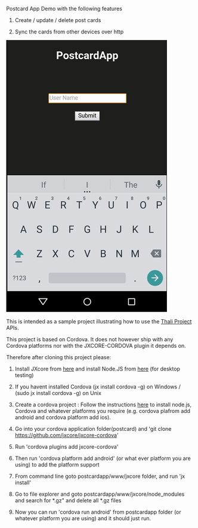 Postcard App Demo with the following features

1. Create / update / delete post cards

2. Sync the cards from other devices over http

![alt text](demo.gif "Postcard app demo") 

This is intended as a sample project illustrating how to use the [Thali Project](http://www.thaliproject.org) APIs.

This project is based on Cordova. It does not however ship with any Cordova platforms nor with the JXCORE-CORDOVA
plugin it depends on.

Therefore after cloning this project please:

1. Install JXcore from [here](http://jxcore.com/downloads) and install Node.JS from [here](http://nodejs.org) (for desktop testing)
2. If you havent installed Cordova (jx install cordova -g) on Windows / (sudo jx install cordova -g) on Unix
3. Create a cordova project : Follow the instructions [here](https://cordova.apache.org/docs/en/4.0.0/guide_cli_index.md.html) to install node.js, Cordova and whatever platforms you require (e.g. cordova plafrom add android and cordova platform add ios).

4. Go into your cordova application folder(postcard) and 'git clone https://github.com/jxcore/jxcore-cordova'
5. Run 'cordova plugins add jxcore-cordova'
6. Then run 'cordova platform add android' (or what ever platform you are using) to add the platform support  

7. From command line goto postcardapp/www/jxcore folder, and run 'jx install'

8. Go to file explorer and goto postcardapp/www/jxcore/node_modules and search for *.gz" and delete all *.gz files

9. Now you can run 'cordova run android' from postcardapp folder (or whatever platform you are using) and it should just run.










